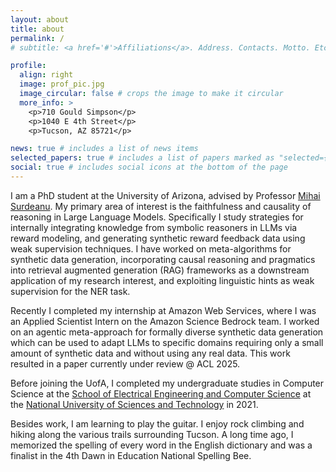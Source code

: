 ```yaml
---
layout: about
title: about
permalink: /
# subtitle: <a href='#'>Affiliations</a>. Address. Contacts. Motto. Etc.

profile:
  align: right
  image: prof_pic.jpg
  image_circular: false # crops the image to make it circular
  more_info: >
    <p>710 Gould Simpson</p>
    <p>1040 E 4th Street</p>
    <p>Tucson, AZ 85721</p>

news: true # includes a list of news items
selected_papers: true # includes a list of papers marked as "selected={true}"
social: true # includes social icons at the bottom of the page
---
```


I am a PhD student at the University of Arizona, advised by Professor [Mihai Surdeanu](https://surdeanu.cs.arizona.edu/mihai/). My primary area of interest is the faithfulness and causality of reasoning in Large Language Models. Specifically I study strategies for internally integrating knowledge from symbolic reasoners in LLMs via reward modeling, and generating synthetic reward feedback data using weak supervision techniques. I have worked on meta-algorithms for synthetic data generation, incorporating causal reasoning and pragmatics into retrieval augmented generation (RAG) frameworks as a downstream application of my research interest, and exploiting linguistic hints as weak supervision for the NER task.

Recently I completed my internship at Amazon Web Services, where I was an Applied Scientist Intern on the Amazon Science Bedrock team. I worked on an agentic meta-approach for formally diverse synthetic data generation which can be used to adapt LLMs to specific domains requiring only a small amount of synthetic data and without using any real data. This work resulted in a paper currently under review @ ACL 2025.

Before joining the UofA, I completed my undergraduate studies in Computer Science at the [School of Electrical Engineering and Computer Science](https://seecs.nust.edu.pk) at the [National University of Sciences and Technology](https://nust.edu.pk) in 2021.

Besides work, I am learning to play the guitar. I enjoy rock climbing and hiking along the various trails surrounding Tucson. A long time ago, I memorized the spelling of every word in the English dictionary and was a finalist in the 4th Dawn in Education National Spelling Bee.

<!-- Write your biography here. Tell the world about yourself. Link to your favorite [subreddit](http://reddit.com). You can put a picture in, too. The code is already in, just name your picture `prof_pic.jpg` and put it in the `img/` folder.

Put your address / P.O. box / other info right below your picture. You can also disable any of these elements by editing `profile` property of the YAML header of your `_pages/about.md`. Edit `_bibliography/papers.bib` and Jekyll will render your [publications page](/al-folio/publications/) automatically.

Link to your social media connections, too. This theme is set up to use [Font Awesome icons](https://fontawesome.com/) and [Academicons](https://jpswalsh.github.io/academicons/), like the ones below. Add your Facebook, Twitter, LinkedIn, Google Scholar, or just disable all of them. -->
